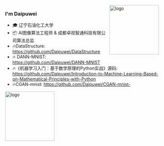 
<img src="https://github-readme-stats.vercel.app/api?username=Daipuwei&show_icons=true" alt="logo" height="160" align="right" style="margin: 5px; margin-bottom: 20px;" />

### I'm Daipuwei

- 🎓 辽宁石油化工大学
- 📦 AI图像算法工程师 & 成都卓视智通科技有限公司算法总监
- :fire:DataStructure: <https://github.com/Daipuwei/DataStructure>
- :fire: DANN-MNIST: <https://github.com/Daipuwei/DANN-MNIST>
- :fire:《机器学习入门：基于数学原理的Python实战》源码: <https://github.com/Daipuwei/Introduction-to-Machine-Learning-Based-on-Mathematical-Principles-with-Python>
- :fire:CGAN-mnist: <https://github.com/Daipuwei/CGAN-mnist->

<img src="https://github-profile-trophy.vercel.app/?username=Daipuwei&theme=flat&column=7" alt="logo" height="160" align="center" style="margin: auto; margin-bottom: 20px;" />



